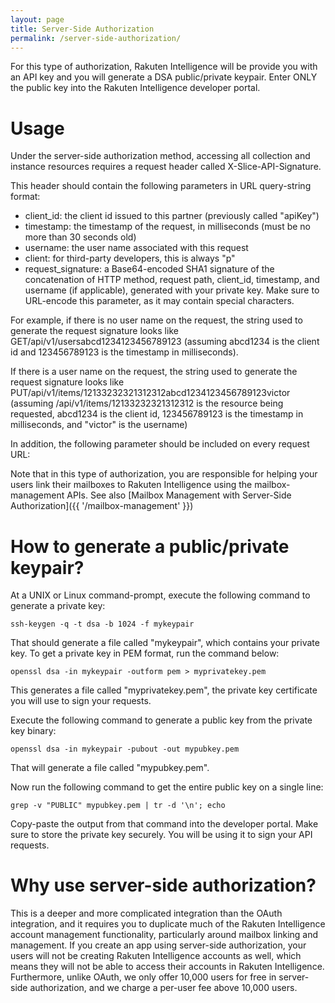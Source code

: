 ```yaml
---
layout: page
title: Server-Side Authorization
permalink: /server-side-authorization/
---
```


For this type of authorization, Rakuten Intelligence will be provide you with an API key and you will generate a DSA public/private keypair. Enter ONLY the public key into the Rakuten Intelligence developer portal.

# Usage
Under the server-side authorization method, accessing all collection and instance resources requires a request header called X-Slice-API-Signature.

This header should contain the following parameters in URL query-string format:

- client_id: the client id issued to this partner (previously called "apiKey")
- timestamp: the timestamp of the request, in milliseconds (must be no more than 30 seconds old)
- username: the user name associated with this request
- client: for third-party developers, this is always "p"
- request_signature: a Base64-encoded SHA1 signature of the concatenation of HTTP method, request path, client_id, timestamp, and username (if applicable), generated with your private key. Make sure to URL-encode this parameter, as it may contain special characters.

For example, if there is no user name on the request, the string used to generate the request signature looks like GET/api/v1/usersabcd1234123456789123 (assuming abcd1234 is the client id and 123456789123 is the timestamp in milliseconds).

If there is a user name on the request, the string used to generate the request signature looks like PUT/api/v1/items/12133232321312312abcd1234123456789123victor (assuming /api/v1/items/12133232321312312 is the resource being requested, abcd1234 is the client id, 123456789123 is the timestamp in milliseconds, and "victor" is the username)

In addition, the following parameter should be included on every request URL:

Note that in this type of authorization, you are responsible for helping your users link their mailboxes to Rakuten Intelligence using the mailbox-management APIs. See also [Mailbox Management with Server-Side Authorization]({{ '/mailbox-management' }})

# How to generate a public/private keypair?
At a UNIX or Linux command-prompt, execute the following command to generate a private key:

    ssh-keygen -q -t dsa -b 1024 -f mykeypair

That should generate a file called "mykeypair", which contains your private key. To get a private key in PEM format, run the command below:

    openssl dsa -in mykeypair -outform pem > myprivatekey.pem

This generates a file called "myprivatekey.pem", the private key certificate you will use to sign your requests.

Execute the following command to generate a public key from the private key binary:

    openssl dsa -in mykeypair -pubout -out mypubkey.pem

That will generate a file called "mypubkey.pem".

Now run the following command to get the entire public key on a single line:

    grep -v "PUBLIC" mypubkey.pem | tr -d '\n'; echo

Copy-paste the output from that command into the developer portal. Make sure to store the private key securely. You will be using it to sign your API requests.

# Why use server-side authorization?

This is a deeper and more complicated integration than the OAuth integration, and it requires you to duplicate much of the Rakuten Intelligence account management functionality, particularly around mailbox linking and management. If you create an app using server-side authorization, your users will not be creating Rakuten Intelligence accounts as well, which means they will not be able to access their accounts in Rakuten Intelligence. Furthermore, unlike OAuth, we only offer 10,000 users for free in server-side authorization, and we charge a per-user fee above 10,000 users.
